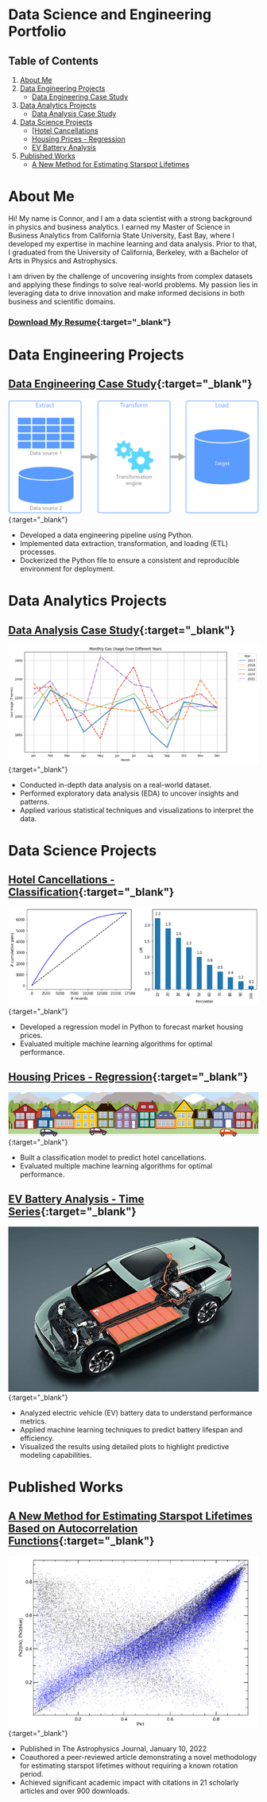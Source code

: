 # Data Science and Engineering Portfolio

## Table of Contents
1. [About Me](#about-me)
2. [Data Engineering Projects](#data-engineering-projects)
    - [Data Engineering Case Study](#data-engineering-case-study)
3. [Data Analytics Projects](#data-analytics-projects)
    - [Data Analysis Case Study](#data-analysis-case-study)
4. [Data Science Projects](#data-science-projects)
    - [[Hotel Cancellations](#[hotel-cancellations---classification)
    - [Housing Prices - Regression](#housing-prices---regression)
    - [EV Battery Analysis](#ev-battery-analysis)
5. [Published Works](#published-works)
    - [A New Method for Estimating Starspot Lifetimes](#a-new-method-for-estimating-starspot-lifetimes-based-on-autocorrelation-functions)

# About Me
Hi! My name is Connor, and I am a data scientist with a strong background in physics and business analytics. I earned my Master of Science in Business Analytics from California State University, East Bay, where I developed my expertise in machine learning and data analysis. Prior to that, I graduated from the University of California, Berkeley, with a Bachelor of Arts in Physics and Astrophysics. 

I am driven by the challenge of uncovering insights from complex datasets and applying these findings to solve real-world problems. My passion lies in leveraging data to drive innovation and make informed decisions in both business and scientific domains.

### [Download My Resume](assets/resume/Connor_McWard_Resume.pdf){:target="_blank"}

# Data Engineering Projects

## [Data Engineering Case Study](https://github.com/ConnorMcWard/Data-Engineering-Case-Study){:target="_blank"}
[![ETL Pipeline Diagram](/assets/img/etl.png)](https://github.com/ConnorMcWard/Data-Engineering-Case-Study){:target="_blank"}
- Developed a data engineering pipeline using Python.
- Implemented data extraction, transformation, and loading (ETL) processes.
- Dockerized the Python file to ensure a consistent and reproducible environment for deployment.

# Data Analytics Projects

## [Data Analysis Case Study](https://github.com/ConnorMcWard/Data-Analysis-Case-Study){:target="_blank"}
[![Gas Usage over time](/assets/img/Gas_Usage_by_year.png)](https://github.com/ConnorMcWard/Data-Analysis-Case-Study){:target="_blank"}
- Conducted in-depth data analysis on a real-world dataset.
- Performed exploratory data analysis (EDA) to uncover insights and patterns.
- Applied various statistical techniques and visualizations to interpret the data.

# Data Science Projects

## [Hotel Cancellations - Classification](https://github.com/ConnorMcWard/Capstone-Projects/tree/main/Hotel-Cancellations){:target="_blank"}
[![Lift Chart](/assets/img/Lift_chart.png)](https://github.com/ConnorMcWard/Capstone-Projects/tree/main/Hotel-Cancellations){:target="_blank"}
- Developed a regression model in Python to forecast market housing prices.
- Evaluated multiple machine learning algorithms for optimal performance.

## [Housing Prices - Regression](https://github.com/ConnorMcWard/Capstone-Projects/tree/main/Housing-Prices){:target="_blank"}
[![Houses](/assets/img/Houses.png)](https://github.com/ConnorMcWard/Capstone-Projects/tree/main/Housing-Prices){:target="_blank"}
- Built a classification model to predict hotel cancellations.
- Evaluated multiple machine learning algorithms for optimal performance.

## [EV Battery Analysis - Time Series](https://github.com/ConnorMcWard/EV-Battery){:target="_blank"}
[![Electric Car](/assets/img/electric-car-batteries.jpg)](https://github.com/ConnorMcWard/EV-Battery){:target="_blank"}
- Analyzed electric vehicle (EV) battery data to understand performance metrics.
- Applied machine learning techniques to predict battery lifespan and efficiency.
- Visualized the results using detailed plots to highlight predictive modeling capabilities.

# Published Works

## [A New Method for Estimating Starspot Lifetimes Based on Autocorrelation Functions](/assets/research_paper/Research_Paper_01_10_22.pdf){:target="_blank"}
[![Pk1_v_Pk3](/assets/img/Pk1_vs_Pk2+Pk3.png)](/assets/research_paper/Research_Paper_01_10_22.pdf){:target="_blank"}
- Published in The Astrophysics Journal, January 10, 2022
- Coauthored a peer-reviewed article demonstrating a novel methodology for estimating starspot lifetimes without requiring a known rotation period.
- Achieved significant academic impact with citations in 21 scholarly articles and over 900 downloads.
